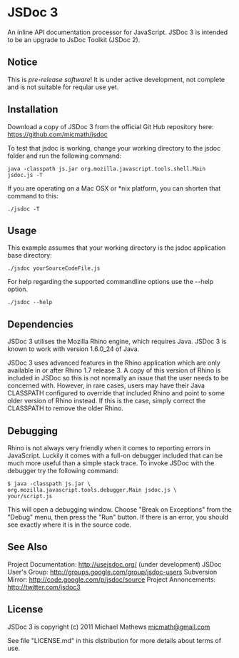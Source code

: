 JSDoc 3
=======

An inline API documentation processor for JavaScript. JSDoc 3 is intended to be
an upgrade to JsDoc Toolkit (JSDoc 2).

Notice
------

This is *pre-release software*! It is under active development, not complete
and is not suitable for reqular use yet.

Installation
------------

Download a copy of JSDoc 3 from the official Git Hub repository here:
<https://github.com/micmath/jsdoc>

To test that jsdoc is working, change your working directory to the jsdoc folder
and run the following command:

	java -classpath js.jar org.mozilla.javascript.tools.shell.Main jsdoc.js -T
	
If you are operating on a Mac OSX or *nix platform, you can shorten that command
to this:

    ./jsdoc -T

Usage
-----

This example assumes that your working directory is the jsdoc application base
directory:

    ./jsdoc yourSourceCodeFile.js

For help regarding the supported commandline options use the --help option.

	./jsdoc --help

Dependencies
------------

JSDoc 3 utilises the Mozilla Rhino engine, which requires Java. JSDoc 3 is known
to work with version 1.6.0_24 of Java.

JSDoc 3 uses advanced features in the Rhino application which are only
available in or after Rhino 1.7 release 3. A copy of this version of Rhino is
included in JSDoc so this is not normally an issue that the user needs to be
concerned with. However, in rare cases, users may have their Java CLASSPATH
configured to override that included Rhino and point to some older version of
Rhino instead. If this is the case, simply correct the CLASSPATH to remove the
older Rhino.

Debugging
---------

Rhino is not always very friendly when it comes to reporting errors in
JavaScript. Luckily it comes with a full-on debugger included that can be much
more useful than a simple stack trace. To invoke JSDoc with the debugger try the
following command:

    $ java -classpath js.jar \
    org.mozilla.javascript.tools.debugger.Main jsdoc.js \
    your/script.js

This will open a debugging window. Choose "Break on Exceptions" from the "Debug"
menu, then press the "Run" button. If there is an error, you should see exactly
where it is in the source code.

See Also
--------

Project Documentation: <http://usejsdoc.org/> (under development)
JSDoc User's Group: <http://groups.google.com/group/jsdoc-users>
Subversion Mirror: <http://code.google.com/p/jsdoc/source>
Project Annoncements: <http://twitter.com/jsdoc3>

License
-------

JSDoc 3 is copyright (c) 2011 Michael Mathews <micmath@gmail.com>

See file "LICENSE.md" in this distribution for more details about
terms of use.
